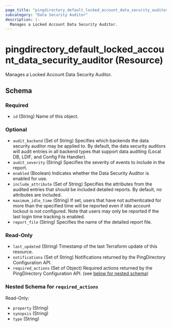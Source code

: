 ```yaml
---
page_title: "pingdirectory_default_locked_account_data_security_auditor Resource - terraform-provider-pingdirectory"
subcategory: "Data Security Auditor"
description: |-
  Manages a Locked Account Data Security Auditor.
---
```


# pingdirectory_default_locked_account_data_security_auditor (Resource)

Manages a Locked Account Data Security Auditor.



<!-- schema generated by tfplugindocs -->
## Schema

### Required

- `id` (String) Name of this object.

### Optional

- `audit_backend` (Set of String) Specifies which backends the data security auditor may be applied to. By default, the data security auditors will audit entries in all backend types that support data auditing (Local DB, LDIF, and Config File Handler).
- `audit_severity` (String) Specifies the severity of events to include in the report.
- `enabled` (Boolean) Indicates whether the Data Security Auditor is enabled for use.
- `include_attribute` (Set of String) Specifies the attributes from the audited entries that should be included detailed reports. By default, no attributes are included.
- `maximum_idle_time` (String) If set, users that have not authenticated for more than the specified time will be reported even if idle account lockout is not configured. Note that users may only be reported if the last login time tracking is enabled.
- `report_file` (String) Specifies the name of the detailed report file.

### Read-Only

- `last_updated` (String) Timestamp of the last Terraform update of this resource.
- `notifications` (Set of String) Notifications returned by the PingDirectory Configuration API.
- `required_actions` (Set of Object) Required actions returned by the PingDirectory Configuration API. (see [below for nested schema](#nestedatt--required_actions))

<a id="nestedatt--required_actions"></a>
### Nested Schema for `required_actions`

Read-Only:

- `property` (String)
- `synopsis` (String)
- `type` (String)



